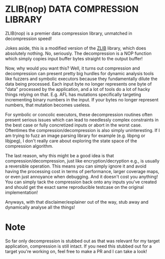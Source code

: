 # ZLIB(nop) DATA COMPRESSION LIBRARY

ZLIB(nop) is a premier data compression library, unmatched in decompression speed!

Jokes aside, this is a modified version of the [ZLIB](https://zlib.net) library, which does absolutely nothing.
No, seriously. The decompression is a NOP function which simply copies input buffer bytes straight to the output
buffer!

Now, why would you want this? Well, it turns out compression and decompression can present pretty big hurdles for
dynamic analysis tools like fuzzers and symbolic executors because they fundamentally dilute the data being processed.
Each input byte no longer represents one byte of "data" processed by the application, and a lot of tools do a lot of
hacky things relying on that. E.g. AFL has mutations specifically targeting incrementing binary numbers in the input.
If your bytes no longer represent numbers, that mutation becomes useless.

For symbolic or concolic executors, these decompression routines often present serious issues which can lead to
needlessly complex constraints in the best case or fully concretized inputs or abort in the worst case. Oftentimes
the compression/decompression is also simply uninteresting. If I am trying to fuzz an image parsing library for example
(e.g. libpng or libjpeg), I don't really care about exploring the state space of the compression algorithm.

The last reason, why this might be a good idea is that compression/decompression, just like encryption/decryption e.g.,
is usually a reversible operation. This means you can simply ignore it and avoid having the processing cost in terms of
performance, larger coverage maps, or even just annoyance when debugging. And it doesn't cost you anything! You can
simply tack the compression back onto any inputs you've created and should get the exact same reproducible testcase on
the original implementation!

Anyways, with that disclaimer/explainer out of the way, stub away and dynamically analyse all the things!

# Note
So far only decompression is stubbed out as that was relevant for my target application, compression is still intact.
If you need this stubbed out for a target you're working on, feel free to make a PR and I can take a look!